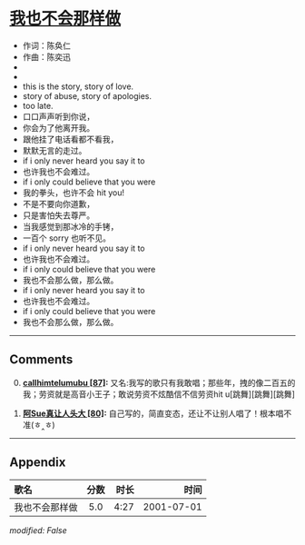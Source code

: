 # [我也不会那样做](https://music.163.com/song?id=67361)

* 作词：陈奂仁
* 作曲：陈奕迅
*
*
* this is the story, story of love.
* story of abuse, story of apologies.
* too late.
* 口口声声听到你说，
* 你会为了他离开我。
* 跟他挂了电话看都不看我，
* 默默无言的走过。
* if i only never heard you say it to
* 也许我也不会难过。
* if i only could believe that you were
* 我的拳头，也许不会 hit you!
* 不是不要向你道歉，
* 只是害怕失去尊严。
* 当我感觉到那冰冷的手铐，
* 一百个 sorry 也听不见。
* if i only never heard you say it to
* 也许我也不会难过。
* if i only could believe that you were
* 我也不会那么做，那么做。
* if i only never heard you say it to
* 也许我也不会难过。
* if i only could believe that you were
* 我也不会那么做，那么做。


---

## Comments
0. **[callhimtelumubu \[87\]](https://music.163.com/#/user/home?id=120026086):** 又名:我写的歌只有我敢唱；那些年，拽的像二百五的我；劳资就是高音小王子；敢说劳资不炫酷信不信劳资hit u[跳舞][跳舞][跳舞]

1. **[阿Sue真让人头大 \[80\]](https://music.163.com/#/user/home?id=59623784):** 自己写的，简直变态，还让不让别人唱了！根本唱不准(ㅎ‸ㅎ) 



---

## Appendix

|歌名|分数|时长|时间|
|:---|:---:|---:|---:|
|我也不会那样做|5.0|4:27|2001-07-01

*modified: False*